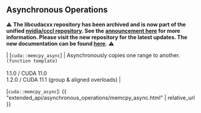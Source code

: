 ## Asynchronous Operations

:warning: **The libcudacxx repository has been archived and is now part of the unified [nvidia/cccl repository](https://github.com/nvidia/cccl). See the [announcement here](https://github.com/NVIDIA/cccl/discussions/520) for more information. Please visit the new repository for the latest updates. The new documentation can be found [here](https://nvidia.github.io/cccl/libcudacxx/).** :warning:

| [`cuda::memcpy_async`] | Asynchronously copies one range to another. `(function template)` <br/><br/> 1.1.0 / CUDA 11.0 <br/> 1.2.0 / CUDA 11.1 (group & aligned overloads) |


[`cuda::memcpy_async`]: {{ "extended_api/asynchronous_operations/memcpy_async.html" | relative_url }}

